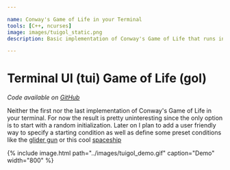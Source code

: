 ```yaml
---

name: Conway's Game of Life in your Terminal
tools: [C++, ncurses]
image: images/tuigol_static.png
description: Basic implementation of Conway's Game of Life that runs in your terminal

---
```


# Terminal UI (tui) Game of Life (gol)
*Code available on [GitHub](https://github.com/nmarks99/tuigol)*

Neither the first nor the last implementation of Conway's Game of Life in your terminal.
For now the result is pretty uninteresting since the only option is to start with a 
random initialization. Later on I plan to add a user friendly way to specify a 
starting condition as well as define some preset conditions like the 
[glider gun](https://playgameoflife.com/lexicon/Gosper_glider_gun) or this 
cool [spaceship](https://playgameoflife.com/lexicon/119P4H1V0)

{% include image.html path="../images/tuigol_demo.gif" caption="Demo" width="800" %}
